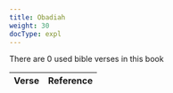 ```yaml
---
title: Obadiah
weight: 30
docType: expl
---
```


There are 0 used bible verses in this book

| Verse | Reference |
|-------|-----------|
